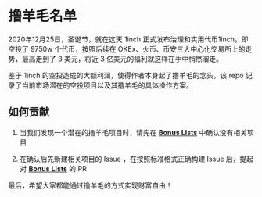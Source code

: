 # 撸羊毛名单

2020年12月25日，圣诞节，就在这天 1inch 正式发布治理和实用代币1inch，即空投了 9750w 个代币，按照后续在 OKEx、火币、币安三大中心化交易所上的走势，最高走到了 3 美元，将近 3 亿美元的福利就这样在手中悄然溜走。

鉴于 1inch 的空投造成的大额利润，使得作者本身起了撸羊毛的念头。该 repo 记录了当前市场潜在的空投项目以及其撸羊毛的具体操作方案。

## 如何贡献

1. 当我们发现一个潜在的撸羊毛项目时，请先在 [**Bonus Lists**]() 中确认没有相关项目

2. 在确认后先新建相关项目的 Issue ，在按照标准格式正确构建 Issue 后，提起对 [**Bonus Lists**]() 的 PR


最后，希望大家都能通过撸羊毛的方式实现财富自由！
